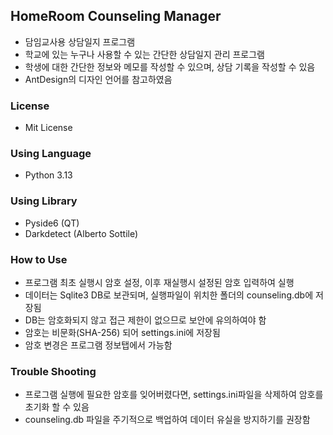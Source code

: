 ## HomeRoom Counseling Manager

-   담임교사용 상담일지 프로그램
-   학교에 있는 누구나 사용할 수 있는 간단한 상담일지 관리 프로그램
-   학생에 대한 간단한 정보와 메모를 작성할 수 있으며, 상담 기록을 작성할 수 있음
-   AntDesign의 디자인 언어를 참고하였음

### License

-   Mit License

### Using Language

-   Python 3.13

### Using Library

-   Pyside6 (QT)
-   Darkdetect (Alberto Sottile)

### How to Use

-   프로그램 최초 실행시 암호 설정, 이후 재실행시 설정된 암호 입력하여 실행
-   데이터는 Sqlite3 DB로 보관되며, 실행파일이 위치한 폴더의 counseling.db에 저장됨
-   DB는 암호화되지 않고 접근 제한이 없으므로 보안에 유의하여야 함
-   암호는 비문화(SHA-256) 되어 settings.ini에 저장됨
-   암호 변경은 프로그램 정보탭에서 가능함

### Trouble Shooting

-   프로그램 실행에 필요한 암호를 잊어버렸다면, settings.ini파일을 삭제하여 암호를 초기화 할 수 있음
-   counseling.db 파일을 주기적으로 백업하여 데이터 유실을 방지하기를 권장함
